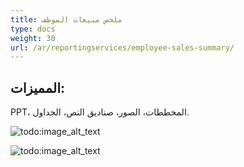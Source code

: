 ```yaml
---
title: ملخص مبيعات الموظف
type: docs
weight: 30
url: /ar/reportingservices/employee-sales-summary/
---
```


## **المميزات:**
PPT، المخططات، الصور، صناديق النص، الجداول.

![todo:image_alt_text](employee-sales-summary_1.png)

![todo:image_alt_text](employee-sales-summary_2.png)